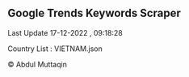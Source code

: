 

## Google Trends Keywords Scraper 
 
Last Update 17-12-2022 , 09:18:28

Country List :
VIETNAM.json



© Abdul Muttaqin 
